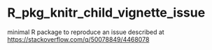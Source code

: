 # R_pkg_knitr_child_vignette_issue
minimal R package to reproduce an issue described at https://stackoverflow.com/q/50078849/4468078
